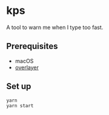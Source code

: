 # kps

A tool to warn me when I type too fast.

## Prerequisites

- macOS
- [overlayer](https://github.com/dtinth/overlayer)

## Set up

```
yarn
yarn start
```
